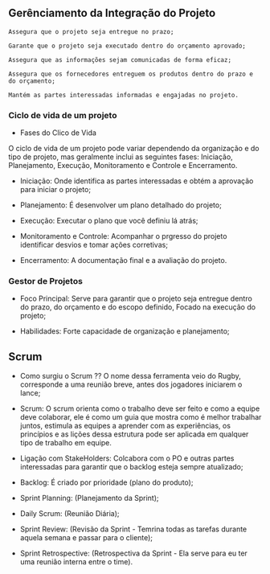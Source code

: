 ## Gerênciamento da Integração do Projeto

`Assegura que o projeto seja entregue no prazo;`

`Garante que o projeto seja executado dentro do orçamento aprovado;`

`Assegura que as informações sejam comunicadas de forma eficaz;`

`Assegura que os fornecedores entreguem os produtos dentro do prazo e do orçamento;`

`Mantém as partes interessadas informadas e engajadas no projeto.`

### Ciclo de vida de um projeto

- Fases do Clico de Vida 

O ciclo de vida de um projeto pode variar dependendo da organização e do tipo de projeto, mas geralmente inclui as seguintes fases: Iniciação, Planejamento, Execução, Monitoramento e Controle e Encerramento.

- Iniciação: Onde identifica as partes interessadas e obtém a aprovação para iniciar o projeto;

- Planejamento: É desenvolver um plano detalhado do projeto;

- Execução: Executar o plano que você definiu lá atrás;

- Monitoramento e Controle: Acompanhar o prgresso do projeto identificar desvios e tomar ações corretivas;

- Encerramento: A documentação final e a avaliação do projeto.

### Gestor de Projetos

- Foco Principal: Serve para garantir que o projeto seja entregue dentro do prazo, do orçamento e do escopo definido, Focado na execução do projeto;

- Habilidades: Forte capacidade de organização e planejamento;

## Scrum

- Como surgiu o Scrum ?? O nome dessa ferramenta veio do Rugby, corresponde a uma reunião breve, antes dos jogadores iniciarem o lance;

- Scrum: O scrum orienta como o trabalho deve ser feito e como a equipe deve colaborar, ele é como um guia que mostra como é melhor trabalhar juntos, estimula as equipes a aprender com as experiências, os princípios e as lições dessa estrutura pode ser aplicada em qualquer tipo de trabalho em equipe.

- Ligação com StakeHolders: Colcabora com o PO e outras partes interessadas para garantir que o backlog esteja sempre atualizado;

- Backlog: É criado por prioridade (plano do produto);

- Sprint Planning: (Planejamento da Sprint);
- Daily Scrum: (Reunião Diária);
- Sprint Review: (Revisão da Sprint - Temrina todas as tarefas durante aquela semana e passar para o cliente);
- Sprint Retrospective: (Retrospectiva da Sprint - Ela serve para eu ter uma reunião interna entre o time).